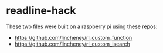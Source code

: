 # readline-hack
These two files were built on a raspberry pi using these repos:

* https://github.com/lincheney/rl_custom_function
* https://github.com/lincheney/rl_custom_isearch
